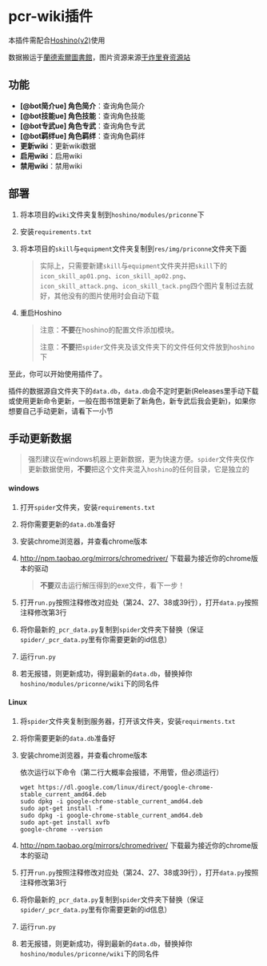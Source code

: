 # pcr-wiki插件

本插件需配合[Hoshino(v2)](https://github.com/Ice-Cirno/HoshinoBot)使用

数据搬运于[蘭德索爾圖書館](https://pcredivewiki.tw/)，图片资源来源[干炸里脊资源站](https://redive.estertion.win/)

## 功能

- **[@bot简介ue] 角色简介**：查询角色简介
- **[@bot技能ue] 角色技能**：查询角色技能
- **[@bot专武ue] 角色专武**：查询角色专武
- **[@bot羁绊ue] 角色羁绊**：查询角色羁绊
- **更新wiki**：更新wiki数据
- **启用wiki**：启用wiki
- **禁用wiki**：禁用wiki

## 部署

1. 将本项目的`wiki`文件夹复制到`hoshino/modules/priconne`下

2. 安装`requirements.txt`

3. 将本项目的`skill`与`equipment`文件夹复制到`res/img/priconne`文件夹下面

   > 实际上，只需要新建`skill`与`equipment`文件夹并把`skill`下的`icon_skill_ap01.png`、`icon_skill_ap02.png`、`icon_skill_attack.png`、`icon_skill_tack.png`四个图片复制过去就好，其他没有的图片使用时会自动下载

4. 重启Hoshino

   > 注意：**不要**在hoshino的配置文件添加模块。
   >
   > 注意：**不要**把`spider`文件夹及该文件夹下的文件任何文件放到`hoshino`下

至此，你可以开始使用插件了。

插件的数据源自文件夹下的`data.db`，`data.db`会不定时更新(Releases里手动下载或使用更新命令更新，一般在图书馆更新了新角色，新专武后我会更新)，如果你想要自己手动更新，请看下一小节

## 手动更新数据

> 强烈建议在windows机器上更新数据，更为快速方便。`spider`文件夹仅作更新数据使用，**不要**把这个文件夹混入`hoshino`的任何目录，它是独立的

#### windows

1. 打开`spider`文件夹，安装`requirements.txt`

2. 将你需要更新的`data.db`准备好

3. 安装chrome浏览器，并查看chrome版本

4. http://npm.taobao.org/mirrors/chromedriver/ 下载最为接近你的chrome版本的驱动

   > **不要**双击运行解压得到的exe文件，看下一步！

5. 打开`run.py`按照注释修改对应处（第24、27、38或39行），打开`data.py`按照注释修改第3行

6. 将你最新的`_pcr_data.py`复制到`spider`文件夹下替换（保证`spider/_pcr_data.py`里有你需要更新的id信息）

7. 运行`run.py`

8. 若无报错，则更新成功，得到最新的`data.db`，替换掉你`hoshino/modules/priconne/wiki`下的同名件

#### Linux

1. 将`spider`文件夹复制到服务器，打开该文件夹，安装`requirments.txt`

2. 将你需要更新的`data.db`准备好

3. 安装chrome浏览器，并查看chrome版本

   依次运行以下命令（第二行大概率会报错，不用管，但必须运行）

   ```
   wget https://dl.google.com/linux/direct/google-chrome-stable_current_amd64.deb
   sudo dpkg -i google-chrome-stable_current_amd64.deb
   sudo apt-get install -f
   sudo dpkg -i google-chrome-stable_current_amd64.deb
   sudo apt-get install xvfb
   google-chrome --version
   ```

4. http://npm.taobao.org/mirrors/chromedriver/ 下载最为接近你的chrome版本的驱动

5. 打开`run.py`按照注释修改对应处（第24、27、38或39行），打开`data.py`按照注释修改第3行

6. 将你最新的`_pcr_data.py`复制到`spider`文件夹下替换（保证`spider/_pcr_data.py`里有你需要更新的id信息）

7. 运行`run.py`

8. 若无报错，则更新成功，得到最新的`data.db`，替换掉你`hoshino/modules/priconne/wiki`下的同名件

